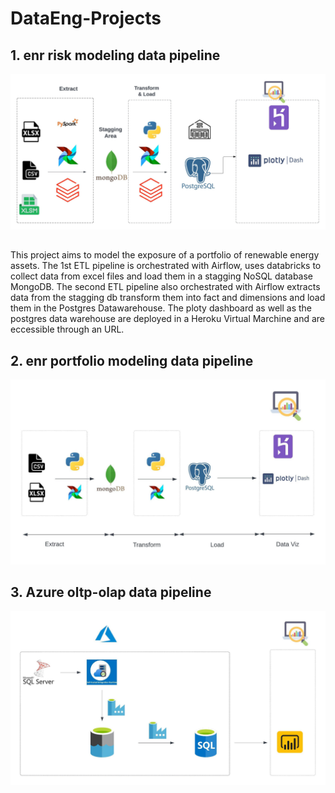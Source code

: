 # DataEng-Projects

## 1. enr risk modeling data pipeline
![Image]( /enr_risk_modeling/env/Images/blx_mdp_etl_pipeline.jpeg "Portolio risk modling data pipeline")

## 
This project aims to model the exposure of a portfolio of renewable energy assets.
The 1st ETL pipeline is orchestrated with Airflow, uses databricks to collect data from excel files and load them in a stagging NoSQL database MongoDB. The second ETL pipeline also orchestrated with Airflow extracts data from the stagging db transform them into fact and dimensions and load them in the Postgres Datawarehouse. The ploty dashboard as well as the postgres data warehouse are deployed in a Heroku Virtual Marchine and are eccessible through an URL.

## 2. enr portfolio modeling data pipeline
![Image]( /enr_risk_modeling/env/Images/enr_portfolio_modeling.jpeg "enr portfolio modeling data pipeline")

## 3. Azure oltp-olap data pipeline
![Image]( /azure_oltp_olap/env/Images/oltp-olap.jpeg "Azure oltp-olap data pipeline") 
